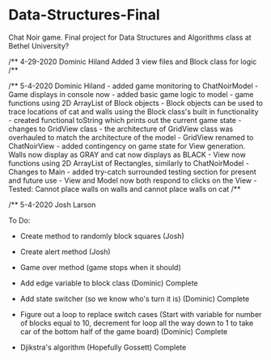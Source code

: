 # Data-Structures-Final
Chat Noir game. Final project for Data Structures and Algorithms class at Bethel University?

/** 4-29-2020 Dominic Hiland
    Added 3 view files and Block class for logic
/**


/** 5-4-2020 Dominic Hiland
    - added game monitoring to ChatNoirModel
        - Game displays in console now
    - added basic game logic to model
        - game functions using 2D ArrayList of Block objects
        - Block objects can be used to trace locations of cat and walls using the 
        Block class's built in functionality
        - created functional toString which prints out the current game state
    - changes to GridView class
        - the architecture of GridView class was overhauled to match the
        architecture of the model
        - GridView renamed to ChatNoirView
        - added contingency on game state for View generation. Walls now display as
        GRAY and cat now displays as BLACK
        - View now functions using 2D ArrayList of Rectangles, similarly to ChatNoirModel
    - Changes to Main
        - added try-catch surrounded testing section for present and future use
    - View and Model now both respond to clicks on the View
        - Tested: Cannot place walls on walls and cannot place walls on cat
/**

/** 5-4-2020 Josh Larson

To Do:
- Create method to randomly block squares (Josh)
- Create alert method (Josh)
- Game over method (game stops when it should) 
- Add edge variable to block class (Dominic)    Complete
- Add state switcher (so we know who's turn it is) (Dominic)    Complete
- Figure out a loop to replace switch cases (Start with variable for number of blocks equal to 10,
decrement for loop all the way down to 1 to take car of the bottom half of the game board) (Dominic)    Complete





- Djikstra's algorithm (Hopefully Gossett)    Complete
